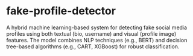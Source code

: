 # fake-profile-detector
A hybrid machine learning-based system for detecting fake social media profiles using both textual (bio, username) and visual (profile image) features. The model combines NLP techniques (e.g., BERT) and decision tree-based algorithms (e.g., CART, XGBoost) for robust classification.
